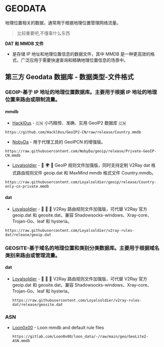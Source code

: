 # GEODATA
地理位置相关的数据，通常用于根据地理位置管理网络流量。

> 比较重要吧,不懂事什么东西

**DAT 和 MMDB 文件**
- 是存储 IP 地址和地理位置信息的数据文件，其中 MMDB 是一种更高效的格式，广泛应用于需要快速查询和精确地理位置信息的场景中。

## 第三方 Geodata 数据库 - 数据类型-文件格式
### GEOIP-基于 IP 地址的地理位置数据库。主要用于根据 IP 地址的地理位置来路由或限制流量。
#### mmdb
- [Hackl0us](https://github.com/Hackl0us/GeoIP2-CN/) - 🇨🇳 小巧精悍、准确、实用 GeoIP2 数据库 🇨🇳
```
https://github.com/Hackl0us/GeoIP2-CN/raw/release/Country.mmdb
```
- [NobyDa](https://github.com/NobyDa/geoip) - 用于代理工具的 GeoIPCN 的增强版。
```
https://raw.githubusercontent.com/NobyDa/geoip/release/Private-GeoIP-CN.mmdb
```
- [Loyalsoldier](https://github.com/Loyalsoldier/geoip) - 🌚 🌍 🌝 GeoIP 规则文件加强版，同时支持定制 V2Ray dat 格式路由规则文件 geoip.dat 和 MaxMind mmdb 格式文件 Country.mmdb。
```
https://raw.githubusercontent.com/Loyalsoldier/geoip/release/Country-only-cn-private.mmdb
```

#### dat
- [Loyalsoldier](https://github.com/Loyalsoldier/v2ray-rules-dat) - 🦄 🎃 👻 V2Ray 路由规则文件加强版，可代替 V2Ray 官方 geoip.dat 和 geosite.dat，兼容 Shadowsocks-windows、Xray-core、Trojan-Go、leaf 和 hysteria。
```
https://raw.githubusercontent.com/Loyalsoldier/v2ray-rules-dat/release/geoip.dat
```

### GEOSITE-基于域名的地理位置和类别分类数据库。主要用于根据域名类别来路由或管理流量。
#### dat
- [Loyalsoldier](https://github.com/Loyalsoldier/v2ray-rules-dat) - 🦄 🎃 👻 V2Ray 路由规则文件加强版，可代替 V2Ray 官方 geoip.dat 和 geosite.dat，兼容 Shadowsocks-windows、Xray-core、Trojan-Go、leaf 和 hysteria。
  ```
  https://raw.githubusercontent.com/Loyalsoldier/v2ray-rules-dat/release/geosite.dat
  ```

### ASN
- [Loon0x00](https://gitlab.com/Loon0x00/loon_data) - Loon mmdb and default rule files
  ```
  https://gitlab.com/Loon0x00/loon_data/-/raw/main/geo/GeoLite2-ASN.mmdb
  ```
